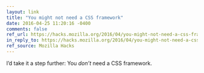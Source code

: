 ```yaml
---
layout: link
title: "You might not need a CSS framework"
date: 2016-04-25 11:20:16 -0400
comments: false
ref_url: https://hacks.mozilla.org/2016/04/you-might-not-need-a-css-framework/
in_reply_to: https://hacks.mozilla.org/2016/04/you-might-not-need-a-css-framework/
ref_source: Mozilla Hacks
---
```


I’d take it a step further: You *don’t* need a CSS framework.